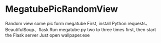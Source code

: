 # MegatubePicRandomView
Random view some pic form megatube
First, install Python requests、BeautifulSoup、flask
Run megatube.py two to three times first, then start the Flask server
Just open wallpaper.exe
